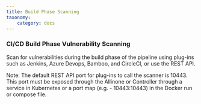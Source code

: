 ```yaml
---
title: Build Phase Scanning
taxonomy:
    category: docs
---
```


### CI/CD Build Phase Vulnerability Scanning

Scan for vulnerabilities during the build phase of the pipeline using plug-ins such as Jenkins, Azure Devops, Bamboo, and CircleCI, or use the REST API.

Note: The default REST API port for plug-ins to call the scanner is 10443. This port must be exposed through the Allinone or Controller through a service in Kubernetes or a port map (e.g. - 10443:10443) in the Docker run or compose file.